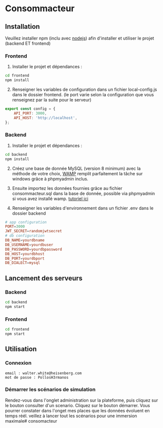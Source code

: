 # Consommacteur

## Installation

Veuillez installer npm (inclu avec [nodejs](https://nodejs.org/en)) afin d'installer et utiliser le projet (backend ET frontend)

### Frontend

1. Installer le projet et dépendances :

```bash
cd frontend
npm install
```

2. Renseigner les variables de configuration dans un fichier local-config.js dans le dossier frontend. (le port varie selon la configuration que vous renseignez par la suite pour le serveur)

```js
export const config = {
    API_PORT: 3000,
    API_HOST: 'http://localhost',
};
```

### Backend

1. Installer le projet et dépendances :

```bash
cd backend
npm install
```

2. Créez une base de donnée MySQL (version 8 minimum) avec la méthode de votre choix, [WAMP](https://www.wampserver.com/) remplit parfaitement la tâche sur windows grâce à phpmyadmin inclus.

3. Ensuite importez les données fournies grâce au fichier consommacteur.sql dans la base de donnée, possible via phpmyadmin si vous avez installé wamp. [tutoriel ici](https://help.one.com/hc/fr/articles/115005588189-Comment-importer-une-base-de-donn%C3%A9es-%C3%A0-phpMyAdmin-)


4. Renseigner les variables d'environnement dans un fichier .env dans le dossier backend

```conf
# app configuration
PORT=3000
JWT_SECRET=randomjwtsecret
# db configuration
DB_NAME=yourdbname
DB_USERNAME=yourdbuser
DB_PASSWORD=yourdbpassword
DB_HOST=yourdbhost
DB_PORT=yourdbport
DB_DIALECT=mysql
```

## Lancement des serveurs

### Backend

```bash
cd backend
npm start
```

### Frontend

```bash
cd frontend
npm start
```

## Utilisation

### Connexion

```
email : walter.white@heisenberg.com
mot de passe : PollosH3rmanos
```

### Démarrer les scénarios de simulation

Rendez-vous dans l'onglet administration sur la plateforme, puis cliquez sur le bouton consulter d'un scenario. Cliquez sur le bouton démarrer. Vous pourrer constater dans l'onget mes places que les données évoluent en temps réél. veillez à lancer tout les scénarios pour une immersion maximale# consomacteur
